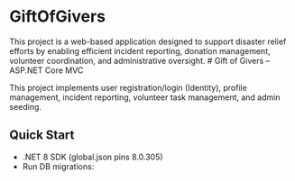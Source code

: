 # GiftOfGivers
This project is a web-based application designed to support disaster relief efforts by enabling efficient incident reporting, donation management, volunteer coordination, and administrative oversight. # Gift of Givers – ASP.NET Core MVC

This project implements user registration/login (Identity), profile management, incident reporting, volunteer task management, and admin seeding.

## Quick Start
- .NET 8 SDK (global.json pins 8.0.305)
- Run DB migrations:


